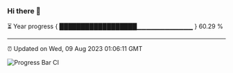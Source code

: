 ### Hi there 👋

⏳ Year progress { ██████████████████▁▁▁▁▁▁▁▁▁▁▁▁ } 60.29 %

---

⏰ Updated on Wed, 09 Aug 2023 01:06:11 GMT

![Progress Bar CI](https://github.com/JuvenileQ/Progress-Bar-CI/workflows/main/badge.svg)
